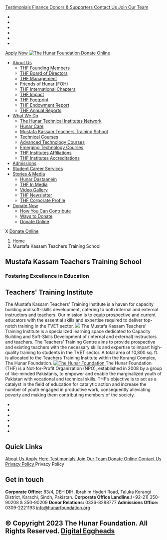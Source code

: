 [ Testimonials ](https://hunarfoundation.org/mustafa-kassam-teachers-training-school/</testimonials/>)
[ Finance ](https://hunarfoundation.org/mustafa-kassam-teachers-training-school/</finance/>)
[ Donors & Supporters ](https://hunarfoundation.org/mustafa-kassam-teachers-training-school/</donors-and-supporters/>)
[ Contact Us ](https://hunarfoundation.org/mustafa-kassam-teachers-training-school/</contact-us/>)
[ Join Our Team ](https://hunarfoundation.org/mustafa-kassam-teachers-training-school/</join-our-team/>)
  * [ ](https://hunarfoundation.org/mustafa-kassam-teachers-training-school/<https:/www.facebook.com/THFPakistan/>)
  * [ ](https://hunarfoundation.org/mustafa-kassam-teachers-training-school/<https:/www.instagram.com/thehunarfoundation/>)
  * [ ](https://hunarfoundation.org/mustafa-kassam-teachers-training-school/<https:/www.linkedin.com/company/the-hunar-foundation-thf-/>)
  * [ ](https://hunarfoundation.org/mustafa-kassam-teachers-training-school/<https:/twitter.com/THFHunar>)
  * [ ](https://hunarfoundation.org/mustafa-kassam-teachers-training-school/<https:/www.tiktok.com/@thehunarfoundation?_t=8edbSHDc97y&_r=1>)
  * [ ](https://hunarfoundation.org/mustafa-kassam-teachers-training-school/<https:/www.youtube.com/c/TheHunarFoundationTHF>)


[ Apply Now ](https://hunarfoundation.org/mustafa-kassam-teachers-training-school/<https:/docs.google.com/forms/d/e/1FAIpQLScI-WyhUZ2lZaoOHCtRIcRShkeC1ulelv_o0Ds8FmYqorPa7w/viewform?vc=0&c=0&w=1&flr=0>)
[ ![The Hunar Foundation](https://hunarfoundation.org/wp-content/uploads/2021/02/THF-Logo.png) ](https://hunarfoundation.org/mustafa-kassam-teachers-training-school/<https:/hunarfoundation.org/>)
[ Donate Online ](https://hunarfoundation.org/mustafa-kassam-teachers-training-school/<https:/billing.paypro.com.pk/donation/hunar-foundation/>)
  * [About Us](https://hunarfoundation.org/mustafa-kassam-teachers-training-school/<https:/hunarfoundation.org/about-us/>)
    * [THF Founding Members](https://hunarfoundation.org/mustafa-kassam-teachers-training-school/<https:/hunarfoundation.org/thf-founding-members/>)
    * [THF Board of Directors](https://hunarfoundation.org/mustafa-kassam-teachers-training-school/<https:/hunarfoundation.org/thf-board-of-directors/>)
    * [THF Management](https://hunarfoundation.org/mustafa-kassam-teachers-training-school/<https:/hunarfoundation.org/thf-management/>)
    * [Friends of Hunar (FOH)](https://hunarfoundation.org/mustafa-kassam-teachers-training-school/<https:/hunarfoundation.org/friends-of-hunar-foh/>)
    * [THF International Chapters](https://hunarfoundation.org/mustafa-kassam-teachers-training-school/<https:/hunarfoundation.org/thf-international-chapters/>)
    * [THF Impact](https://hunarfoundation.org/mustafa-kassam-teachers-training-school/<https:/hunarfoundation.org/thf-impact/>)
    * [THF Footprint](https://hunarfoundation.org/mustafa-kassam-teachers-training-school/<https:/hunarfoundation.org/thf-footprint/>)
    * [THF Endowment Report](https://hunarfoundation.org/mustafa-kassam-teachers-training-school/<https:/hunarfoundation.org/thf-endowment-report/>)
    * [THF Annual Reports](https://hunarfoundation.org/mustafa-kassam-teachers-training-school/<https:/hunarfoundation.org/thf-annual-reports/>)
  * [What We Do](https://hunarfoundation.org/mustafa-kassam-teachers-training-school/<#>)
    * [The Hunar Technical Institutes Network](https://hunarfoundation.org/mustafa-kassam-teachers-training-school/<https:/hunarfoundation.org/the-hunar-technical-institutes-network/>)
    * [Hunar Care](https://hunarfoundation.org/mustafa-kassam-teachers-training-school/<https:/hunarfoundation.org/hunar-care/>)
    * [Mustafa Kassam Teachers Training School](https://hunarfoundation.org/mustafa-kassam-teachers-training-school/<https:/hunarfoundation.org/mustafa-kassam-teachers-training-school/>)
    * [Technical Courses](https://hunarfoundation.org/mustafa-kassam-teachers-training-school/<https:/hunarfoundation.org/technical-courses/>)
    * [Advanced Technology Courses](https://hunarfoundation.org/mustafa-kassam-teachers-training-school/<https:/hunarfoundation.org/advanced-technology-courses/>)
    * [Emerging Technology Courses](https://hunarfoundation.org/mustafa-kassam-teachers-training-school/<https:/hunarfoundation.org/emerging-technology-courses/>)
    * [THF Institutes Affiliations](https://hunarfoundation.org/mustafa-kassam-teachers-training-school/<https:/hunarfoundation.org/thf-institutes-affiliations/>)
    * [THF Institutes Accreditations](https://hunarfoundation.org/mustafa-kassam-teachers-training-school/<https:/hunarfoundation.org/thf-institutes-accreditations/>)
  * [Admissions](https://hunarfoundation.org/mustafa-kassam-teachers-training-school/<https:/hunarfoundation.org/admissions/>)
  * [Student Career Services](https://hunarfoundation.org/mustafa-kassam-teachers-training-school/<https:/hunarfoundation.org/student-career-services/>)
  * [Stories & Media](https://hunarfoundation.org/mustafa-kassam-teachers-training-school/<#>)
    * [Hunar Dastaanein](https://hunarfoundation.org/mustafa-kassam-teachers-training-school/<https:/hunarfoundation.org/hunar-dastaanein/>)
    * [THF In Media](https://hunarfoundation.org/mustafa-kassam-teachers-training-school/<https:/hunarfoundation.org/thf-in-media/>)
    * [Video Gallery](https://hunarfoundation.org/mustafa-kassam-teachers-training-school/<https:/hunarfoundation.org/video-gallery/>)
    * [THF Newsletter](https://hunarfoundation.org/mustafa-kassam-teachers-training-school/<https:/hunarfoundation.org/wp-content/uploads/2024/01/THF-Newsletter.pdf>)
    * [THF Corporate Profile](https://hunarfoundation.org/mustafa-kassam-teachers-training-school/<https:/hunarfoundation.org/wp-content/uploads/2024/01/THF-Corporate-Profile.pdf>)
  * [Donate Now](https://hunarfoundation.org/mustafa-kassam-teachers-training-school/<#>)
    * [How You Can Contribute](https://hunarfoundation.org/mustafa-kassam-teachers-training-school/<https:/hunarfoundation.org/how-you-can-contribute/>)
    * [Ways to Donate](https://hunarfoundation.org/mustafa-kassam-teachers-training-school/<https:/hunarfoundation.org/ways-to-donate/>)
    * [Donate Online](https://hunarfoundation.org/mustafa-kassam-teachers-training-school/<https:/billing.paypro.com.pk/donation/hunar-foundation/>)


X
[ Donate Online ](https://hunarfoundation.org/mustafa-kassam-teachers-training-school/<https:/billing.paypro.com.pk/donation/hunar-foundation/>)
  1. [Home](https://hunarfoundation.org/mustafa-kassam-teachers-training-school/<https:/hunarfoundation.org>)
  2. Mustafa Kassam Teachers Training School


##  Mustafa Kassam Teachers Training School 
###  Fostering Excellence in Education 
## Teachers' Training Institute
The Mustafa Kassam Teachers' Training Institute is a haven for capacity building and soft-skills development, catering to both internal and external instructors and teachers. Our mission is to equip prospective and current educators with the essential skills and expertise required to deliver top-notch training in the TVET sector.
![](https://hunarfoundation.org/wp-content/uploads/2024/01/Teachers-Training-Schools-Aside-Image.jpg)
The Mustafa Kassam Teachers’ Training Institute is a specialized learning space dedicated to Capacity Building and Soft-Skills Development of (internal and external) instructors and teachers. The Teachers’ Training Centre aims to provide prospective and existing teachers with the necessary skills and expertise to impart high-quality training to students in the TVET sector. A total area of 10,800 sq. ft. is allocated to the Teachers Training Institute within the Korangi Complex, The Hunar Foundation. 
[ ![The Hunar Foundation](https://hunarfoundation.org/wp-content/uploads/2021/02/Honar-Foundation-Linear-Footer-Logo.png) ](https://hunarfoundation.org/mustafa-kassam-teachers-training-school/<https:/hunarfoundation.org/>)
The Hunar Foundation (THF) is a Not-for-Profit Organization (NPO), established in 2008 by a group of like-minded Pakistanis, to empower and enable the marginalized youth of Pakistan with vocational and technical skills. THF’s objective is to act as a catalyst in the field of education for catalytic action and increase the number of youth engaged in productive work, consequently alleviating poverty and making them contributing members of the society.
  * [ ](https://hunarfoundation.org/mustafa-kassam-teachers-training-school/<https:/www.facebook.com/THFPakistan/>)
  * [ ](https://hunarfoundation.org/mustafa-kassam-teachers-training-school/<https:/www.instagram.com/thehunarfoundation/>)
  * [ ](https://hunarfoundation.org/mustafa-kassam-teachers-training-school/<https:/www.linkedin.com/company/the-hunar-foundation-thf-/>)
  * [ ](https://hunarfoundation.org/mustafa-kassam-teachers-training-school/<https:/twitter.com/THFHunar>)
  * [ ](https://hunarfoundation.org/mustafa-kassam-teachers-training-school/<https:/www.tiktok.com/@thehunarfoundation?_t=8edbSHDc97y&_r=1>)
  * [ ](https://hunarfoundation.org/mustafa-kassam-teachers-training-school/<https:/www.youtube.com/c/TheHunarFoundationTHF>)


## Quick Links
[ About Us ](https://hunarfoundation.org/mustafa-kassam-teachers-training-school/<https:/hunarfoundation.org/about-us/>)
[ Apply Here ](https://hunarfoundation.org/mustafa-kassam-teachers-training-school/<>)
[ Testimonials ](https://hunarfoundation.org/mustafa-kassam-teachers-training-school/</testimonials/>)
[ Join Our Team ](https://hunarfoundation.org/mustafa-kassam-teachers-training-school/</join-our-team/>)
[ Donate Online ](https://hunarfoundation.org/mustafa-kassam-teachers-training-school/<https:/billing.paypro.com.pk/donation/hunar-foundation/>)
[ Contact Us ](https://hunarfoundation.org/mustafa-kassam-teachers-training-school/</contact-us/>)
[ Privacy Policy ](https://hunarfoundation.org/mustafa-kassam-teachers-training-school/<https:/hunarfoundation.org/privacy-policy/>)
Privacy Policy 
## Get in touch
**Corporate Office:** 83/4, DEH DIH, Ibrahim Hyderi Road, Taluka Korangi District, Karachi, Sindh, Pakistan.
**Corporate Office Landline:**(+92-21) 350-90208 & 350-90209 **Donor Relations:** 0336-8288777 **Admissions Office:** 0309-2221193 
info@hunarfoundation.org
[ ](https://hunarfoundation.org/mustafa-kassam-teachers-training-school/<#>)
## © Copyright 2023 The Hunar Foundation. All Rights Reserved. [Digital Eggheads](https://hunarfoundation.org/mustafa-kassam-teachers-training-school/<http:/digitaleggheads.com>)
